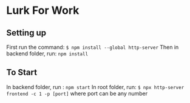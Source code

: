 # Lurk For Work
## Setting up
First run the command: `$ npm install --global http-server`
Then in backend folder, run: `npm install`

## To Start
In backend folder, run : `npm start`
In root folder, run: `$ npx http-server frontend -c 1 -p [port]` where port can be any number
